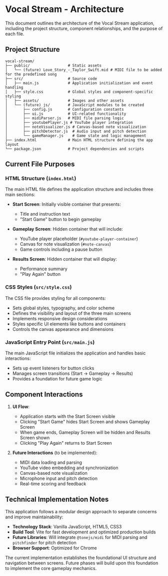 # Vocal Stream - Architecture

This document outlines the architecture of the Vocal Stream application, including the project structure, component relationships, and the purpose of each file.

## Project Structure

```
vocal-stream/
├── public/                 # Static assets
│   └── (future) Love_Story_-_Taylor_Swift.mid # MIDI file to be added for the predefined song
├── src/                    # Source code
│   ├── main.js             # Application initialization and event handling
│   ├── style.css           # Global styles and component-specific styling
│   ├── assets/             # Images and other assets
│   └── (future) js/        # JavaScript modules to be created
│       ├── config.js       # Configuration constants
│       ├── ui.js           # UI-related functionality
│       ├── midiParser.js   # MIDI file parsing logic
│       ├── youtubePlayer.js # YouTube player integration
│       ├── noteVisualizer.js # Canvas-based note visualization
│       ├── pitchDetector.js  # Audio input and pitch detection
│       └── gameManager.js    # Game state and logic management
├── index.html              # Main HTML structure defining the app layout
└── package.json            # Project dependencies and scripts
```

## Current File Purposes

### HTML Structure (`index.html`)

The main HTML file defines the application structure and includes three main sections:

- **Start Screen**: Initially visible container that presents:

  - Title and instruction text
  - "Start Game" button to begin gameplay

- **Gameplay Screen**: Hidden container that will include:

  - YouTube player placeholder (`#youtube-player-container`)
  - Canvas for note visualization (`#note-canvas`)
  - Game controls including a pause button

- **Results Screen**: Hidden container that will display:
  - Performance summary
  - "Play Again" button

### CSS Styles (`src/style.css`)

The CSS file provides styling for all components:

- Sets global styles, typography, and color scheme
- Defines the visibility and layout of the three main screens
- Implements responsive design considerations
- Styles specific UI elements like buttons and containers
- Controls the canvas appearance and dimensions

### JavaScript Entry Point (`src/main.js`)

The main JavaScript file initializes the application and handles basic interactions:

- Sets up event listeners for button clicks
- Manages screen transitions (Start → Gameplay → Results)
- Provides a foundation for future game logic

## Component Interactions

1. **UI Flow**:

   - Application starts with the Start Screen visible
   - Clicking "Start Game" hides Start Screen and shows Gameplay Screen
   - When game ends, Gameplay Screen will be hidden and Results Screen shown
   - Clicking "Play Again" returns to Start Screen

2. **Future Interactions** (to be implemented):
   - MIDI data loading and parsing
   - YouTube video embedding and synchronization
   - Canvas-based note visualization
   - Microphone input and pitch detection
   - Real-time scoring and feedback

## Technical Implementation Notes

This application follows a modular design approach to separate concerns and improve maintainability:

- **Technology Stack**: Vanilla JavaScript, HTML5, CSS3
- **Build Tool**: Vite for fast development and optimized production builds
- **Future Libraries**: Will integrate `@tonejs/midi` for MIDI parsing and `pitchfinder` for pitch detection
- **Browser Support**: Optimized for Chrome

The current implementation establishes the foundational UI structure and navigation between screens. Future phases will build upon this foundation to implement the core gameplay mechanics.
